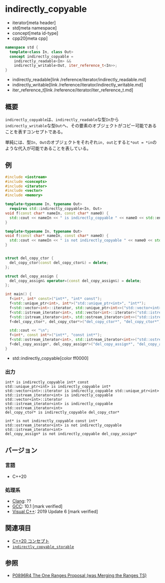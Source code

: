 # indirectly_copyable
* iterator[meta header]
* std[meta namespace]
* concept[meta id-type]
* cpp20[meta cpp]

```cpp
namespace std {
  template<class In, class Out>
  concept indirectly_copyable =
    indirectly_readable<In> &&
    indirectly_writable<Out, iter_reference_t<In>>;
}
```
* indirectly_readable[link /reference/iterator/indirectly_readable.md]
* indirectly_writable[link /reference/iterator/indirectly_writable.md]
* iter_reference_t[link /reference/iterator/iter_reference_t.md]

## 概要

`indirectly_copyable`は、`indirectly_readable`な型`In`から`indirectly_writable`な型`Out`へ、その要素のオブジェクトがコピー可能であることを表すコンセプトである。

単純には、型`In, Out`のオブジェクトをそれぞれ`in, out`とすると`*out = *in`のような代入が可能であることを表している。

## 例
```cpp example
#include <iostream>
#include <concepts>
#include <iterator>
#include <vector>
#include <memory>

template<typename In, typename Out>
  requires std::indirectly_copyable<In, Out>
void f(const char* nameIn, const char* nameO) {
  std::cout << nameIn << " is indirectly_copyable " << nameO << std::endl;
}

template<typename In, typename Out>
void f(const char* nameIn, const char* nameO) {
  std::cout << nameIn << " is not indirectly_copyable " << nameO << std::endl;
}


struct del_copy_ctor {
  del_copy_ctor(const del_copy_ctor&) = delete;
};

struct del_copy_assign {
  del_copy_assign& operator=(const del_copy_assign&) = delete;
};

int main() {
  f<int*, int* const>("int*", "int* const");
  f<std::unique_ptr<int>, int*>("std::unique_ptr<int>", "int*");
  f<std::vector<int>::iterator, std::unique_ptr<int>>("std::vector<int>::iterator", "std::unique_ptr<int>");
  f<std::istream_iterator<int>, std::vector<int>::iterator>("std::istream_iterator<int>", "std::vector<int>::iterator");
  f<std::istream_iterator<int>, std::ostream_iterator<int>>("std::istream_iterator<int>", "std::ostream_iterator<int>");
  f<del_copy_ctor*, del_copy_ctor*>("del_copy_ctor*", "del_copy_ctor*");

  std::cout << "\n";
  f<int*, const int*>("int*", "const int*");
  f<std::ostream_iterator<int>, std::istream_iterator<int>>("std::ostream_iterator<int>", "std::istream_iterator<int>");
  f<del_copy_assign*, del_copy_assign*>("del_copy_assign*", "del_copy_assign*");
}
```
* std::indirectly_copyable[color ff0000]

### 出力
```
int* is indirectly_copyable int* const
std::unique_ptr<int> is indirectly_copyable int*
std::vector<int>::iterator is indirectly_copyable std::unique_ptr<int>
std::istream_iterator<int> is indirectly_copyable std::vector<int>::iterator
std::istream_iterator<int> is indirectly_copyable std::ostream_iterator<int>
del_copy_ctor* is indirectly_copyable del_copy_ctor*

int* is not indirectly_copyable const int*
std::ostream_iterator<int> is not indirectly_copyable std::istream_iterator<int>
del_copy_assign* is not indirectly_copyable del_copy_assign*
```

## バージョン
### 言語
- C++20

### 処理系
- [Clang](/implementation.md#clang): ??
- [GCC](/implementation.md#gcc): 10.1 [mark verified]
- [Visual C++](/implementation.md#visual_cpp): 2019 Update 6 [mark verified]

## 関連項目

- [C++20 コンセプト](/lang/cpp20/concepts.md)
- [`indirectly_copyable_storable`](indirectly_copyable_storable.md)

## 参照

- [P0896R4 The One Ranges Proposal (was Merging the Ranges TS)](http://www.open-std.org/jtc1/sc22/wg21/docs/papers/2018/p0896r4.pdf)
